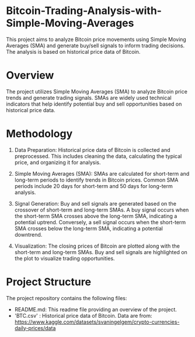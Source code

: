 # Bitcoin-Trading-Analysis-with-Simple-Moving-Averages
This project aims to analyze Bitcoin price movements using Simple Moving Averages (SMA) and generate buy/sell signals to inform trading decisions. The analysis is based on historical price data of Bitcoin.

# Overview
The project utilizes Simple Moving Averages (SMA) to analyze Bitcoin price trends and generate trading signals. SMAs are widely used technical indicators that help identify potential buy and sell opportunities based on historical price data.

# Methodology
1. Data Preparation: Historical price data of Bitcoin is collected and preprocessed. This includes cleaning the data, calculating the typical price, and organizing it for analysis.

2. Simple Moving Averages (SMA): SMAs are calculated for short-term and long-term periods to identify trends in Bitcoin prices. Common SMA periods include 20 days for short-term and 50 days for long-term analysis.

3. Signal Generation: Buy and sell signals are generated based on the crossover of short-term and long-term SMAs. A buy signal occurs when the short-term SMA crosses above the long-term SMA, indicating a potential uptrend. Conversely, a sell signal occurs when the short-term SMA crosses below the long-term SMA, indicating a potential downtrend.

4. Visualization: The closing prices of Bitcoin are plotted along with the short-term and long-term SMAs. Buy and sell signals are highlighted on the plot to visualize trading opportunities.

# Project Structure
The project repository contains the following files:
- README.md: This readme file providing an overview of the project.
- 'BTC.csv' : Historical price data of Bitcoin. Data are from: https://www.kaggle.com/datasets/svaningelgem/crypto-currencies-daily-prices/data
